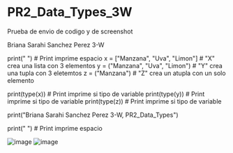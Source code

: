 # PR2_Data_Types_3W
Prueba de envio de codigo y de screenshot 

Briana Sarahi Sanchez Perez 3-W

print(" ")  # Print imprime espacio
x = ["Manzana", "Uva", "Limon"] # "X" crea una lista con 3 elementos
y = ("Manzana", "Uva", "Limon") # "Y" crea una tupla con 3 eletemtos
z = ("Manzana") # "Z" crea un atupla con un solo elemento

print(type(x)) # Print imprime si tipo de variable
print(type(y)) # Print imprime si tipo de variable
print(type(z)) # Print imprime si tipo de variable

print("Briana Sarahi Sanchez Perez 3-W, PR2_Data_Types")

print(" ") # Print imprime espacio



![image](https://github.com/user-attachments/assets/d1ed2b99-76c5-4e18-9c78-b48885f8cfd7)
![image](https://github.com/user-attachments/assets/d1ed2b99-76c5-4e18-9c78-b48885f8cfd7)
